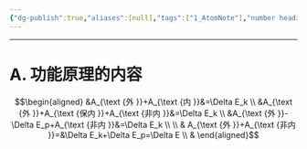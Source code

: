 ```yaml
---
{"dg-publish":true,"aliases":[null],"tags":["1_AtomNote"],"number headings":"auto, first-level 1, max 6, A.1.","Created-Date":"2023-02-19 20:27:41","Modified-Date":"2024-04-18 11:53:29","permalink":"/A01_Lessons/Aa05_大学物理/功能原理/","dgPassFrontmatter":true}
---
```


---


# A. 功能原理的内容

$$\begin{aligned}
&A_{\text {外 }}+A_{\text {内 }}&=\Delta E_k \\
&A_{\text {外 }}+A_{\text {保内 }}+A_{\text {非内 }}&=\Delta E_k \\
&A_{\text {外 }}-\Delta E_p+A_{\text {非内 }}&=\Delta E_k \\
\\
& A_{\text {外 }}+A_{\text {非内 }}=&\Delta E_k+\Delta E_p=\Delta E \\
&
\end{aligned}$$

